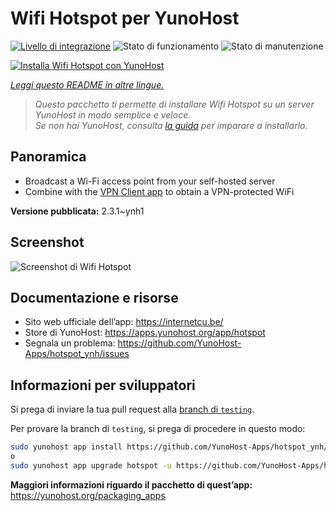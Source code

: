 <!--
N.B.: Questo README è stato automaticamente generato da <https://github.com/YunoHost/apps/tree/master/tools/readme_generator>
NON DEVE essere modificato manualmente.
-->

# Wifi Hotspot per YunoHost

[![Livello di integrazione](https://dash.yunohost.org/integration/hotspot.svg)](https://dash.yunohost.org/appci/app/hotspot) ![Stato di funzionamento](https://ci-apps.yunohost.org/ci/badges/hotspot.status.svg) ![Stato di manutenzione](https://ci-apps.yunohost.org/ci/badges/hotspot.maintain.svg)

[![Installa Wifi Hotspot con YunoHost](https://install-app.yunohost.org/install-with-yunohost.svg)](https://install-app.yunohost.org/?app=hotspot)

*[Leggi questo README in altre lingue.](./ALL_README.md)*

> *Questo pacchetto ti permette di installare Wifi Hotspot su un server YunoHost in modo semplice e veloce.*  
> *Se non hai YunoHost, consulta [la guida](https://yunohost.org/install) per imparare a installarlo.*

## Panoramica

* Broadcast a Wi-Fi access point from your self-hosted server
* Combine with the [VPN Client app](https://github.com/labriqueinternet/vpnclient_ynh) to obtain a VPN-protected WiFi


**Versione pubblicata:** 2.3.1~ynh1

## Screenshot

![Screenshot di Wifi Hotspot](./doc/screenshots/hotspot.png)

## Documentazione e risorse

- Sito web ufficiale dell’app: <https://internetcu.be/>
- Store di YunoHost: <https://apps.yunohost.org/app/hotspot>
- Segnala un problema: <https://github.com/YunoHost-Apps/hotspot_ynh/issues>

## Informazioni per sviluppatori

Si prega di inviare la tua pull request alla [branch di `testing`](https://github.com/YunoHost-Apps/hotspot_ynh/tree/testing).

Per provare la branch di `testing`, si prega di procedere in questo modo:

```bash
sudo yunohost app install https://github.com/YunoHost-Apps/hotspot_ynh/tree/testing --debug
o
sudo yunohost app upgrade hotspot -u https://github.com/YunoHost-Apps/hotspot_ynh/tree/testing --debug
```

**Maggiori informazioni riguardo il pacchetto di quest’app:** <https://yunohost.org/packaging_apps>
